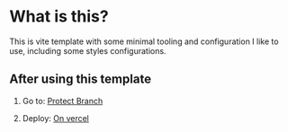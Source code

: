 # What is this?

This is vite template with some minimal tooling and configuration I like to use, including some styles configurations.

## After using this template

1. Go to: [Protect Branch](../../settings/branches)

2. Deploy: [On vercel](https://vercel.com/new)

